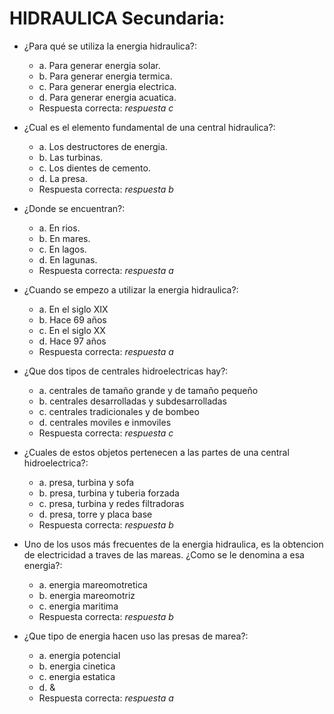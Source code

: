 # HIDRAULICA Secundaria:
- ¿Para qué se utiliza la energia hidraulica?:
	- a. Para generar energia solar.
	- b. Para generar energia termica.
	- c. Para generar energia electrica.
	- d. Para generar energia acuatica.
	- Respuesta correcta: *respuesta c*

- ¿Cual es el elemento fundamental de una central hidraulica?:
	- a. Los destructores de energia.
	- b. Las turbinas.
	- c. Los dientes de cemento.
	- d. La presa.
	- Respuesta correcta: *respuesta b*

- ¿Donde se encuentran?:
	- a. En rios.
	- b. En mares.
	- c. En lagos.
	- d. En lagunas.
	- Respuesta correcta: *respuesta a*

- ¿Cuando se empezo a utilizar la energia hidraulica?:
	- a. En el siglo XIX
	- b. Hace 69 años
	- c. En el siglo XX
	- d. Hace 97 años
	- Respuesta correcta: *respuesta a*

- ¿Que dos tipos de centrales hidroelectricas hay?:
	- a. centrales de tamaño grande y de tamaño pequeño
	- b. centrales desarrolladas y subdesarrolladas
	- c. centrales tradicionales y de bombeo
	- d. centrales moviles e inmoviles
	- Respuesta correcta: *respuesta c*

- ¿Cuales de estos objetos pertenecen a las partes de una central hidroelectrica?:
	- a. presa, turbina y sofa
	- b. presa, turbina y tuberia forzada
	- c. presa, turbina y redes filtradoras 
	- d.  presa, torre y placa base
	- Respuesta correcta: *respuesta b*

- Uno de los usos más frecuentes de la energia hidraulica, es la obtencion de electricidad a traves de las mareas. ¿Como se le denomina a esa energia?:
	- a. energia mareomotretica 
	- b. energia mareomotriz 
	- c. energia maritima
	- Respuesta correcta: *respuesta b*

- ¿Que tipo de energia hacen uso las presas de marea?:
	- a. energia potencial
	- b. energia cinetica 
	- c. energia estatica
	- d. &
	- Respuesta correcta: *respuesta a*